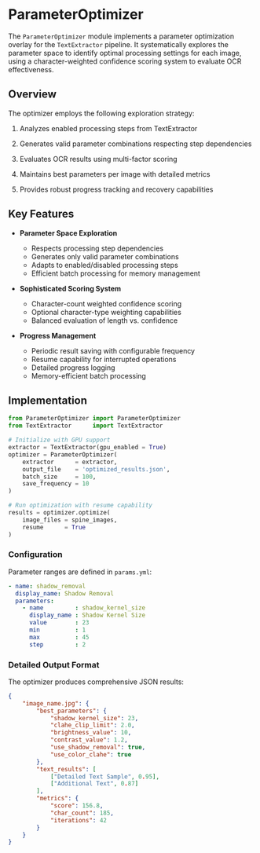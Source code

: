 # ParameterOptimizer

The `ParameterOptimizer` module implements a parameter optimization overlay for the `TextExtractor` pipeline. It systematically explores the parameter space to identify optimal processing settings for each image, using a character-weighted confidence scoring system to evaluate OCR effectiveness.

## Overview

The optimizer employs the following exploration strategy:

1. Analyzes enabled processing steps from TextExtractor

2. Generates valid parameter combinations respecting step dependencies
3. Evaluates OCR results using multi-factor scoring
4. Maintains best parameters per image with detailed metrics
5. Provides robust progress tracking and recovery capabilities

## Key Features

- **Parameter Space Exploration**

  - Respects processing step dependencies
  - Generates only valid parameter combinations
  - Adapts to enabled/disabled processing steps
  - Efficient batch processing for memory management

- **Sophisticated Scoring System**

  - Character-count weighted confidence scoring
  - Optional character-type weighting capabilities
  - Balanced evaluation of length vs. confidence

- **Progress Management**

  - Periodic result saving with configurable frequency
  - Resume capability for interrupted operations
  - Detailed progress logging
  - Memory-efficient batch processing

## Implementation

```python
from ParameterOptimizer import ParameterOptimizer
from TextExtractor      import TextExtractor

# Initialize with GPU support
extractor = TextExtractor(gpu_enabled = True)
optimizer = ParameterOptimizer(
    extractor      = extractor,
    output_file    = 'optimized_results.json',
    batch_size     = 100,
    save_frequency = 10
)

# Run optimization with resume capability
results = optimizer.optimize(
    image_files = spine_images,
    resume      = True
)
```

### Configuration

Parameter ranges are defined in `params.yml`:
```yaml
- name: shadow_removal
  display_name: Shadow Removal
  parameters:
    - name         : shadow_kernel_size
      display_name : Shadow Kernel Size
      value        : 23
      min          : 1
      max          : 45
      step         : 2
```

### Detailed Output Format

The optimizer produces comprehensive JSON results:
```json
{
    "image_name.jpg": {
        "best_parameters": {
            "shadow_kernel_size": 23,
            "clahe_clip_limit": 2.0,
            "brightness_value": 10,
            "contrast_value": 1.2,
            "use_shadow_removal": true,
            "use_color_clahe": true
        },
        "text_results": [
            ["Detailed Text Sample", 0.95],
            ["Additional Text", 0.87]
        ],
        "metrics": {
            "score": 156.8,
            "char_count": 185,
            "iterations": 42
        }
    }
}
```